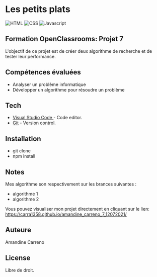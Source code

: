 # Les petits plats
![HTML](https://img.shields.io/badge/Use-HMTL-green) ![CSS](https://img.shields.io/badge/Use-CSS-blue) 
 ![Javascript](https://img.shields.io/badge/MadeWith-JAVASCRIPT-yellow)
## Formation OpenClassrooms: Projet 7

L'objectif de ce projet est de créer deux algorithme de recherche et de tester leur performance.

## Compétences évaluées

- Analyser un problème informatique
- Développer un algorithme pour résoudre un problème


## Tech

- [Visual Studio Code ](https://code.visualstudio.com/) - Code editor.
- [Git](https://git-scm.com/) - Version control.

## Installation
- git clone
- npm install

## Notes

Mes algorithme son respectivement sur les brances suivantes :
- algorithme 1 
- algorithme 2

Vous pouvez visualiser mon projet directement en cliquant sur le lien:
https://carra1358.github.io/amandine_carreno_7_12072021/

## Auteure

Amandine Carreno

## License

Libre de droit.
